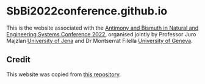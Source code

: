 # SbBi2022conference.github.io

This is the website associated with the [Antimony and Bismuth in Natural and Engineering Systems Conference 2022](SbBi2022confer2nce.github.io), organised jointly by Professor Juro Majzlan [University of Jena](https://www.uni-jena.de/en) and Dr Montserrat Filella [University of Geneva](https://www.unige.ch/).

## Credit
This website was copied from [this repository](https://github.com/t413/SinglePaged).
